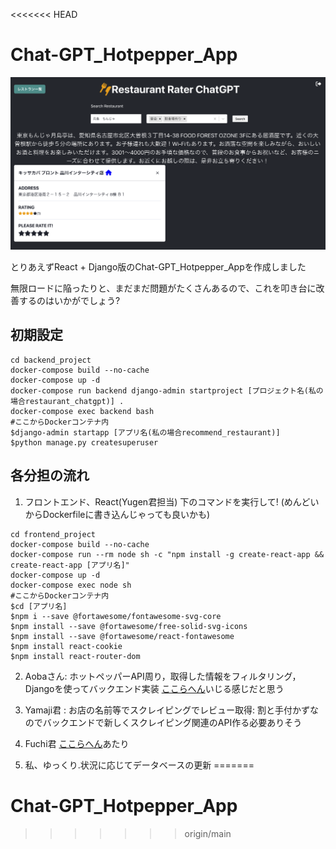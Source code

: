 <<<<<<< HEAD
# Chat-GPT_Hotpepper_App

![Test Image 1](./demo.png)

とりあえずReact + Django版のChat-GPT_Hotpepper_Appを作成しました

無限ロードに陥ったりと、まだまだ問題がたくさんあるので、これを叩き台に改善するのはいかがでしょう?

## 初期設定
```
cd backend_project
docker-compose build --no-cache
docker-compose up -d
docker-compose run backend django-admin startproject [プロジェクト名(私の場合restaurant_chatgpt)] .
docker-compose exec backend bash
#ここからDockerコンテナ内
$django-admin startapp [アプリ名(私の場合recommend_restaurant)]
$python manage.py createsuperuser
```

## 各分担の流れ

1. フロントエンド、React(Yugen君担当)
下のコマンドを実行して! (めんどいからDockerfileに書き込んじゃっても良いかも)
```
cd frontend_project
docker-compose build --no-cache
docker-compose run --rm node sh -c "npm install -g create-react-app && create-react-app [アプリ名]"
docker-compose up -d
docker-compose exec node sh
#ここからDockerコンテナ内
$cd [アプリ名]
$npm i --save @fortawesome/fontawesome-svg-core
$npm install --save @fortawesome/free-solid-svg-icons
$npm install --save @fortawesome/react-fontawesome
$npm install react-cookie
$npm install react-router-dom
```

2. Aobaさん: ホットペッパーAPI周り，取得した情報をフィルタリング，Djangoを使ってバックエンド実装 [ここらへん](./backend_project/backend/recommend_restaurant)いじる感じだと思う

3. Yamaji君 : お店の名前等でスクレイピングでレビュー取得: 割と手付かずなのでバックエンドで新しくスクレイピング関連のAPI作る必要ありそう

4. Fuchi君 [ここらへん](./backend_project/backend/recommend_restaurant/chatGPT.py)あたり

5. 私、ゆっくり.状況に応じてデータベースの更新
=======
# Chat-GPT_Hotpepper_App
>>>>>>> origin/main
